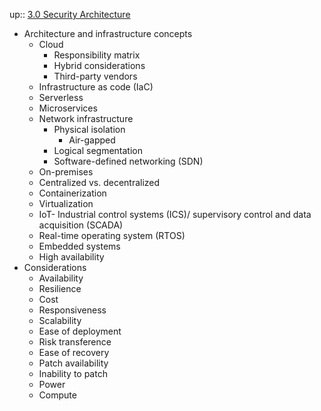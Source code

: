 up:: [3.0 Security Architecture](3.0%20Security%20Architecture.md)

- Architecture and infrastructure concepts
	- Cloud
		- Responsibility matrix
		- Hybrid considerations
		- Third-party vendors
	- Infrastructure as code (IaC)
	- Serverless
	- Microservices
	- Network infrastructure
		- Physical isolation
			- Air-gapped
		- Logical segmentation
		- Software-defined networking (SDN)
	- On-premises
	- Centralized vs. decentralized
	- Containerization
	- Virtualization
	- IoT- Industrial control systems (ICS)/ supervisory control and data acquisition (SCADA)
	- Real-time operating system (RTOS)
	- Embedded systems
	- High availability
- Considerations
	- Availability
	- Resilience
	- Cost
	- Responsiveness
	- Scalability
	- Ease of deployment
	- Risk transference
	- Ease of recovery
	- Patch availability
	- Inability to patch
	- Power
	- Compute